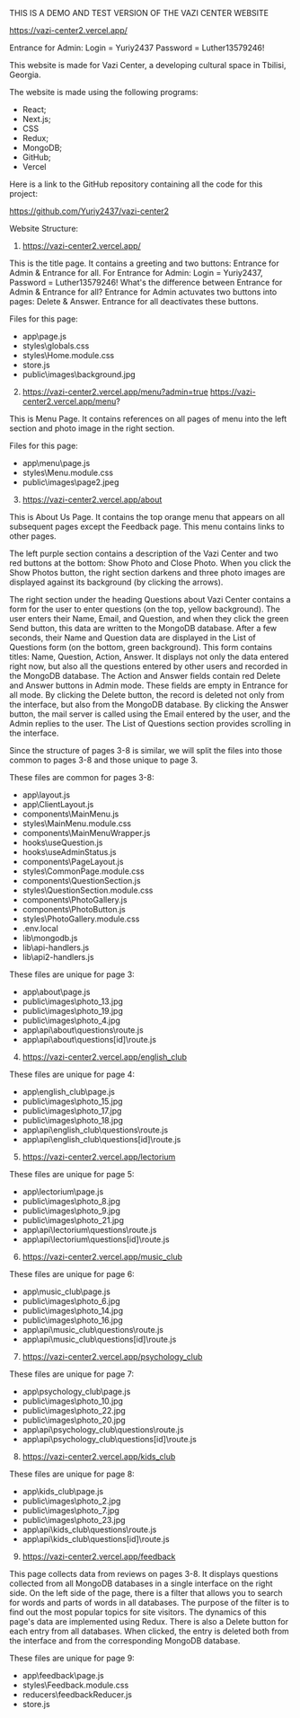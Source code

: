 THIS IS A DEMO AND TEST VERSION OF THE VAZI CENTER WEBSITE

https://vazi-center2.vercel.app/

Entrance for Admin: Login = Yuriy2437 Password = Luther13579246!

This website is made for Vazi Center, a developing cultural space in Tbilisi, Georgia.

The website is made using the following programs:

- React;
- Next.js;
- CSS
- Redux;
- MongoDB;
- GitHub;
- Vercel

Here is a link to the GitHub repository containing all the code for this project:

https://github.com/Yuriy2437/vazi-center2

Website Structure:

1. https://vazi-center2.vercel.app/

This is the title page. It contains a greeting and two buttons: Entrance for Admin & Entrance for all.
For Entrance for Admin: Login = Yuriy2437, Password = Luther13579246!
What's the difference between Entrance for Admin & Entrance for all?
Entrance for Admin actuvates two buttons into pages: Delete & Answer.
Entrance for all deactivates these buttons.

Files for this page:

- app\page.js
- styles\globals.css
- styles\Home.module.css
- store.js
- public\images\background.jpg

2. https://vazi-center2.vercel.app/menu?admin=true
   https://vazi-center2.vercel.app/menu?

This is Menu Page. It contains references on all pages of menu into the left section and photo image in the right section.

Files for this page:

- app\menu\page.js
- styles\Menu.module.css
- public\images\page2.jpeg

3. https://vazi-center2.vercel.app/about

This is About Us Page. It contains the top orange menu that appears on all subsequent pages except the Feedback page. This menu contains links to other pages.

The left purple section contains a description of the Vazi Center and two red buttons at the bottom: Show Photo and Close Photo. When you click the Show Photos button, the right section darkens and three photo images are displayed against its background (by clicking the arrows).

The right section under the heading Questions about Vazi Center contains a form for the user to enter questions (on the top, yellow background). The user enters their Name, Email, and Question, and when they click the green Send button, this data are written to the MongoDB database. After a few seconds, their Name and Question data are displayed in the List of Questions form (on the bottom, green background). This form contains titles: Name, Question, Action, Answer. It displays not only the data entered right now, but also all the questions entered by other users and recorded in the MongoDB database. The Action and Answer fields contain red Delete and Answer buttons in Admin mode. These fields are empty in Entrance for all mode. By clicking the Delete button, the record is deleted not only from the interface, but also from the MongoDB database. By clicking the Answer button, the mail server is called using the Email entered by the user, and the Admin replies to the user. The List of Questions section provides scrolling in the interface.

Since the structure of pages 3-8 is similar, we will split the files into those common to pages 3-8 and those unique to page 3.

These files are common for pages 3-8:

- app\layout.js
- app\ClientLayout.js
- components\MainMenu.js
- styles\MainMenu.module.css
- components\MainMenuWrapper.js
- hooks\useQuestion.js
- hooks\useAdminStatus.js
- components\PageLayout.js
- styles\CommonPage.module.css
- components\QuestionSection.js
- styles\QuestionSection.module.css
- components\PhotoGallery.js
- components\PhotoButton.js
- styles\PhotoGallery.module.css
- .env.local
- lib\mongodb.js
- lib\api-handlers.js
- lib\api2-handlers.js

These files are unique for page 3:

- app\about\page.js
- public\images\photo_13.jpg
- public\images\photo_19.jpg
- public\images\photo_4.jpg
- app\api\about\questions\route.js
- app\api\about\questions\[id]\route.js

4. https://vazi-center2.vercel.app/english_club

These files are unique for page 4:

- app\english_club\page.js
- public\images\photo_15.jpg
- public\images\photo_17.jpg
- public\images\photo_18.jpg
- app\api\english_club\questions\route.js
- app\api\english_club\questions\[id]\route.js

5. https://vazi-center2.vercel.app/lectorium

These files are unique for page 5:

- app\lectorium\page.js
- public\images\photo_8.jpg
- public\images\photo_9.jpg
- public\images\photo_21.jpg
- app\api\lectorium\questions\route.js
- app\api\lectorium\questions\[id]\route.js

6. https://vazi-center2.vercel.app/music_club

These files are unique for page 6:

- app\music_club\page.js
- public\images\photo_6.jpg
- public\images\photo_14.jpg
- public\images\photo_16.jpg
- app\api\music_club\questions\route.js
- app\api\music_club\questions\[id]\route.js

7. https://vazi-center2.vercel.app/psychology_club

These files are unique for page 7:

- app\psychology_club\page.js
- public\images\photo_10.jpg
- public\images\photo_22.jpg
- public\images\photo_20.jpg
- app\api\psychology_club\questions\route.js
- app\api\psychology_club\questions\[id]\route.js

8. https://vazi-center2.vercel.app/kids_club

These files are unique for page 8:

- app\kids_club\page.js
- public\images\photo_2.jpg
- public\images\photo_7.jpg
- public\images\photo_23.jpg
- app\api\kids_club\questions\route.js
- app\api\kids_club\questions\[id]\route.js

9. https://vazi-center2.vercel.app/feedback

This page collects data from reviews on pages 3-8. It displays questions collected from all MongoDB databases in a single interface on the right side. On the left side of the page, there is a filter that allows you to search for words and parts of words in all databases. The purpose of the filter is to find out the most popular topics for site visitors. The dynamics of this page's data are implemented using Redux. There is also a Delete button for each entry from all databases. When clicked, the entry is deleted both from the interface and from the corresponding MongoDB database.

These files are unique for page 9:

- app\feedback\page.js
- styles\Feedback.module.css
- reducers\feedbackReducer.js
- store.js
